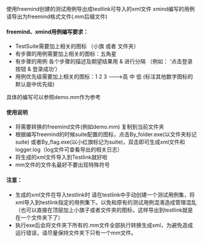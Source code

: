 ﻿使用freemind创建的测试用例导出成testlink可导入的xml文件
xmind编写的用例请导出为freemind格式文件(.mm后缀文件)

#### **freemind、xmind用例编写要求：**

- TestSuite需要加上相关的图标   （小旗 或者 文件夹）
- 有步骤的用例需要加上相关的图标：五角星
- 有步骤的用例 各个步骤的描述及期望结果用 & 进行分隔   （例如： ‘点击登录按钮 & 登录成功’）
- 用例优先级需要加上相关的图标：1 2 3 --->高 中 低  (标注其他数字图标的 默认是中优先级)

具体的编写可以参照demo.mm作为参考

#### **使用说明**

- 将需要转换的freemind文件(例如demo.mm) 复制到当前文件夹
- 根据编写freemind的时候suite配置的图标，点击By_folder.exe(以文件夹标记suite) 或者By_flag.exe(以小红旗标记为suite)，双击即可生成xml文件和logger.log（log文件可查看导出的相关日志）
- 将生成的xml文件导入到Testlink就好啦
- mm文件的文件名最好不要出现特殊符号

#### **注意：**

- 生成的xml文件在导入testlink时 请在testlink中手动创建一个测试用例集，将xml导入到testlink指定的用例集下。以免和原有的测试用例混淆造成管理混乱（也可以直接在顶层加上小旗子或者文件夹的图标，这样导出到testlink就是在一个文件夹下了）
- 执行exe后会将文件夹下所有的.mm文件全部执行转换生成xml，为避免造成运行错误，请尽量保持文件夹下只有一个mm文件。
